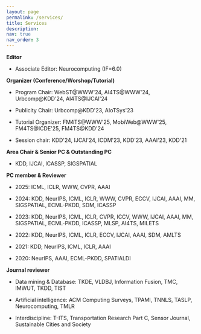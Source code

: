 ```yaml
---
layout: page
permalink: /services/
title: Services
description: 
nav: true
nav_order: 3
---
```


<div>
  <p><strong>Editor</strong></p>
  <ul>
  <li><p>Associate Editor: Neurocomputing (IF=6.0)</p>
  </li>
  </ul>


  <p><strong>Organizer (Conference/Worshop/Tutorial)</strong></p>
  <ul>
  <li><p>Program Chair: WebST@WWW'24, AI4TS@WWW'24, Urbcomp@KDD'24, AI4TS@IJCAI'24</p>
  </li>
  <li><p>Publicity Chair: Urbcomp@KDD'23, AIoTSys'23</p>
  </li>
  <li><p>Tutorial Organizer: FM4TS@WWW'25, MobiWeb@WWW'25, FM4TS@ICDE'25, FM4TS@KDD'24</p>
  </li>
  <li><p>Session chair: KDD'24, IJCAI'24, ICDM'23, KDD'23, AAAI'23, KDD'21</p>
  </li>
  </ul>

   <p><strong>Area Chair & Senior PC & Outstanding PC</strong></p>
  <ul>
  <li><p>KDD, IJCAI, ICASSP, SIGSPATIAL</p>
  </li>
  </ul>

  <p><strong>PC member &amp; Reviewer</strong></p>
  <ul>
  <li><p>2025: ICML, ICLR, WWW, CVPR, AAAI</p>
  </li>
  <li><p>2024: KDD, NeurIPS, ICML, ICLR, WWW, CVPR, ECCV, IJCAI, AAAI, MM, SIGSPATIAL, ECML-PKDD, SDM, ICASSP</p>
  </li>
  <li><p>2023: KDD, NeurIPS, ICML, ICLR, CVPR, ICCV, WWW, IJCAI, AAAI, MM, SIGSPATIAL, ECML-PKDD, ICASSP, MLSP, AI4TS, MILETS</p>
  </li>
  <li><p>2022: KDD, NeurIPS, ICML, ICLR, ECCV, IJCAI, AAAI, SDM, AMLTS</p>
  </li>
  <li><p>2021: KDD, NeurIPS, ICML, ICLR, AAAI</p>
  </li>
  <li><p>2020: NeurIPS, AAAI, ECML-PKDD, SPATIALDI</p>
  </li>
  </ul>

  <p><strong>Journal reviewer</strong></p>
  <ul>
  <li><p>Data mining & Database: TKDE, VLDBJ, Information Fusion, TMC, IMWUT, TKDD, TIST</p></li>
  <li><p>Artificial intelligence: ACM Computing Surveys, TPAMI, TNNLS, TASLP, Neurocomputing, TMLR</p></li>
  <li><p>Interdiscipline: T-ITS, Transportation Research Part C, Sensor Journal, Sustainable Cities and Society</p></li>
  </ul>


  


</div>
